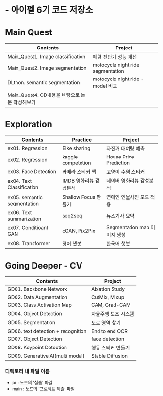 # - 아이펠 6기 코드 저장소

# Main Quest
|Contents|Project|
|---|---|
|Main_Quest1. Image classification|폐렴 진단기 성능 개선|
|Main_Quest2. Image segmentation|motocycle night ride segmentation|
|DLthon. semantic segmentation|motocycle night ride - model 비교|
|Main_Quest4. GD내용을 바탕으로 논문 작성해보기|

# Exploration
|Contents|Practice|Project|
|-----|---|---|
|ex01. Regression|Bike sharing|자전거 대여량 예측|
|ex02. Regression|kaggle competetion|House Price Prediction|
|ex03. Face Detection|카메라 스티커 앱|고양이 수염 스티커|
|ex04. Text Classification|IMDB 영화리뷰 감성분석|네이버 영화리뷰 감성분석|
|ex05. semantic segmentation|Shallow Focus 만들기|연애인 인물사진 모드 적용|
|ex06. Text summarization|seq2seq|뉴스기사 요약|
|ex07. Conditioanl GAN|cGAN, Pix2Pix|Segmentation map 이미지 생성
|ex08. Transformer|영어 챗봇|한국어 챗봇|

# Going Deeper - CV
|Contents|Project|
|---|---|
|GD01. Backbone Network|Ablation Study|
|GD02. Data Augmentation|CutMix, Mixup|
|GD03. Class Activation Map|CAM, Grad-CAM|
|GD04. Object Detection|자율주행 보조 시스템|
|GD05. Segmentation|도로 영역 찾기|
|GD06. text detection + recognition|End to end OCR|
|GD07. Object Detection|face detection|
|GD08. Keypoint Detection|행동 스티커 만들기|
|GD09. Generative AI(multi modal)|Stable Diffusion|

### 디렉토리 내 파일 이름
- pr : 노드의 '실습' 파일
- main : 노드의 '프로젝트 제출' 파일


